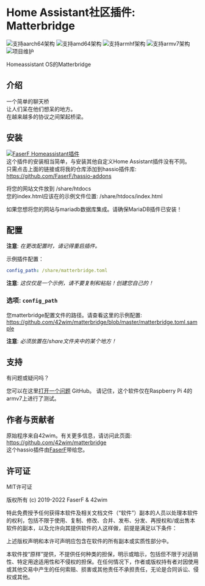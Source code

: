 # Home Assistant社区插件: Matterbridge
![支持aarch64架构][aarch64-shield] ![支持amd64架构][amd64-shield] ![支持armhf架构][armhf-shield] ![支持armv7架构][armv7-shield]
![项目维护][maintenance-shield]

Homeassistant OS的Matterbridge

## 介绍

一个简单的聊天桥<br />
让人们呆在他们想呆的地方。<br />
在越来越多的协议之间架起桥梁。<br />

## 安装

[![FaserF Homeassistant插件](https://my.home-assistant.io/badges/supervisor_add_addon_repository.svg)](https://my.home-assistant.io/redirect/supervisor_add_addon_repository/?repository_url=https%3A%2F%2Fgithub.com%2FFaserF%2Fhassio-addons)
<br />
这个插件的安装相当简单，与安装其他自定义Home Assistant插件没有不同。<br />
只需点击上面的链接或将我的仓库添加到hassio插件库: <https://github.com/FaserF/hassio-addons>

将您的网站文件放到 /share/htdocs<br />
您的index.html应该在的示例文件位置: /share/htdocs/index.html <br />

如果您想将您的网站与mariadb数据库集成。请确保MariaDB插件已安装！

## 配置

**注意**: _在更改配置时，请记得重启插件。_

示例插件配置：

```yaml
config_path: /share/matterbridge.toml
```

**注意**: _这仅仅是一个示例，请不要复制和粘贴！创建您自己的！_

### 选项: `config_path`

您matterbridge配置文件的路径。请查看这里的示例配置: <https://github.com/42wim/matterbridge/blob/master/matterbridge.toml.sample>

**注意**: _必须放置在/share文件夹中的某个地方！_

## 支持

有问题或疑问吗？

您可以在这里[打开一个问题][issue] GitHub。
请记住，这个软件仅在Raspberry Pi 4的armv7上进行了测试。

## 作者与贡献者

原始程序来自42wim。有关更多信息，请访问此页面: <https://github.com/42wim/matterbridge><br />
这个hassio插件由[FaserF]带给您。

## 许可证

MIT许可证

版权所有 (c) 2019-2022 FaserF & 42wim

特此免费授予任何获得本软件及相关文档文件（“软件”）副本的人员以处理本软件的权利，包括不限于使用、复制、修改、合并、发布、分发、再授权和/或出售本软件的副本，以及允许向其提供软件的人这样做，前提是满足以下条件：

上述版权声明和本许可声明应包含在软件的所有副本或实质性部分中。

本软件按“原样”提供，不提供任何种类的担保，明示或暗示，包括但不限于对适销性、特定用途适用性和不侵权的担保。在任何情况下，作者或版权持有者对因使用或其他交易中产生的任何索赔、损害或其他责任不承担责任，无论是合同诉讼、侵权或其他。

[maintenance-shield]: https://img.shields.io/maintenance/yes/2024.svg
[aarch64-shield]: https://img.shields.io/badge/aarch64-yes-green.svg
[amd64-shield]: https://img.shields.io/badge/amd64-yes-green.svg
[armhf-shield]: https://img.shields.io/badge/armhf-yes-green.svg
[armv7-shield]: https://img.shields.io/badge/armv7-yes-green.svg
[FaserF]: https://github.com/FaserF/
[issue]: https://github.com/FaserF/hassio-addons/issues